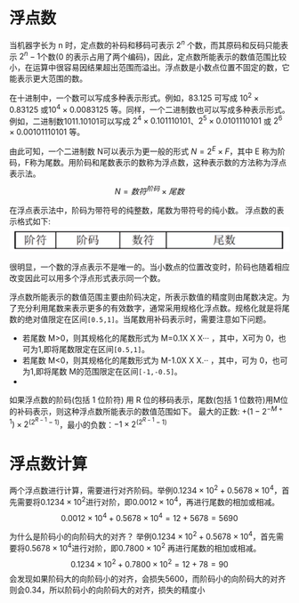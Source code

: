 # 浮点数
当机器字长为 n 时，定点数的补码和移码可表示 $2^n$ 个数，而其原码和反码只能表示 $2^n-1$个数(0 的表示占用了两个编码)，因此，定点数所能表示的数值范围比较小，在运算中很容易因结果超出范围而溢出。浮点数是小数点位置不固定的数，它能表示更大范围的数。

在十进制中，一个数可以写成多种表示形式。例如，83.125 可写成 $10^2× 0.83125$ 或$10^4×0.0083125$ 等。同样，一个二进制数也可以写成多种表示形式。例如，二进制数1011.10101可以写成 $2^4×0.101110101$、$2^5×0.0101110101$ 或 $2^6×0.00101110101$ 等。

由此可知，一个二进制数 N可以表示为更一般的形式 $N=2^E×F$，其中 E 称为阶码，F称为尾数。用阶码和尾数表示的数称为浮点数，这种表示数的方法称为浮点表示法。
$$
N=数符^{阶码}×尾数
$$

在浮点表示法中，阶码为带符号的纯整数，尾数为带符号的纯小数。
浮点数的表示格式如下:
![](attachment/Pasted%20image%2020231004110342.png)

很明显，一个数的浮点表示不是唯一的。当小数点的位置改变时，阶码也随着相应改变因此可以用多个浮点形式表示同一个数。

浮点数所能表示的数值范围主要由阶码决定，所表示数值的精度则由尾数决定。为了充分利用尾数来表示更多的有效数字，通常采用规格化浮点数。规格化就是将尾数的绝对值限定在区间`[0.5,1]`。当尾数用补码表示时，需要注意如下问题。

- 若尾数 M>0，则其规格化的尾数形式为 M=0.1X X X··· ，其中，X可为 0，也可为1,即将尾数限定在区间`[0.5,1]`。
- 若尾数 M<0，则其规格化的尾数形式为 M-1.0X X X.·· ，其中，可为 0，也可为1,即将尾数 M的范围限定在区间`[-1,-0.5]`。
- 
如果浮点数的阶码(包括 1 位阶符) 用 R 位的移码表示，尾数(包括 1 位数符)用M位的补码表示，则这种浮点数所能表示的数值范围如下。
最大的正数: $+(1-2^{-M+1})×2^{(2^{R-1}-1)}$，最小的负数：$-1×2^{(2^{R-1}-1)}$


# 浮点数计算
两个浮点数进行计算，需要进行对齐阶码。举例$0.1234×10^2+0.5678×10^4$，首先需要将$0.1234×10^2$进行对阶，即$0.0012×10^4$，再进行尾数的相加或相减。
$$
0.0012×10^4+0.5678×10^4=12+5678=5690
$$

为什么是阶码小的向阶码大的对齐？
举例$0.1234×10^2+0.5678×10^4$，首先需要将$0.5678×10^4$进行对阶，即$0.7800×10^2$
再进行尾数的相加或相减。
$$
0.1234×10^2+0.7800×10^2=12+78=90
$$
会发现如果阶码大的向阶码小的对齐，会损失5600，而阶码小的向阶码大的对齐则会0.34，所以阶码小的向阶码大的对齐，损失的精度小